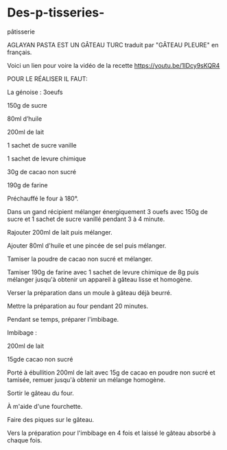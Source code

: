 # Des-p-tisseries-
pâtisserie 

AGLAYAN PASTA EST UN  GÂTEAU TURC  traduit par "GÂTEAU PLEURE" en français.

Voici un lien pour voire la vidéo de la recette
https://youtu.be/1IDcy9sKQR4

POUR LE RÉALISER IL FAUT:

La génoise : 3oeufs

150g de sucre

80ml d’huile 

200ml de lait

1 sachet de sucre vanille

1 sachet de levure chimique

30g de cacao non sucré 

190g de farine


Préchauffé le four à 180°.

Dans un  gand récipient  mélanger énergiquement 3 ouefs avec 150g de  sucre et 1 sachet de sucre vanillé pendant 3 à 4 minute.

Rajouter  200ml de lait puis mélanger.

Ajouter 80ml d'huile et une pincée de sel puis mélanger.

Tamiser la poudre de cacao non sucré et mélanger.

Tamiser 190g de farine avec 1 sachet de levure chimique de 8g puis mélanger jusqu'à obtenir un appareil à gâteau lisse et homogène.  

Verser la préparation dans un moule à gâteau déjà beurré.

Mettre la préparation au four pendant 20 minutes.

Pendant se temps, préparer l'imbibage.

Imbibage : 

200ml de lait 

15gde cacao non sucré

Porté à ébullition 200ml de lait avec 15g de cacao en poudre non sucré et tamisée, remuer jusqu'à obtenir un mélange homogène.


Sortir le gâteau du four.

À m'aide d'une fourchette.

Faire des piques sur le gâteau.

Vers la préparation pour l'imbibage en 4 fois et laissé le gâteau absorbé à chaque fois.

